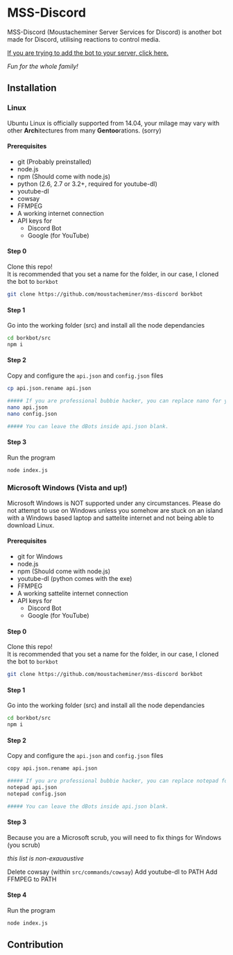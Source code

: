 # MSS-Discord

MSS-Discord (Moustacheminer Server Services for Discord) is another bot made for Discord, utilising reactions to control media.

[If you are trying to add the bot to your server, click here.](https://discordapp.com/oauth2/authorize?&client_id=257547382277931009&scope=bot&permissions=70765632)

*Fun for the whole family!*

## Installation

### Linux

Ubuntu Linux is officially supported from 14.04, your milage may vary with other **Arch**itectures from many **Gentoo**rations. (sorry)

#### Prerequisites

* git (Probably preinstalled)
* node.js
* npm (Should come with node.js)
* python (2.6, 2.7 or 3.2+, required for youtube-dl)
* youtube-dl
* cowsay
* FFMPEG
* A working internet connection
* API keys for
	* Discord Bot
	* Google (for YouTube)

#### Step 0

Clone this repo!  
It is recommended that you set a name for the folder, in our case, I cloned the bot to `borkbot`

```bash
git clone https://github.com/moustacheminer/mss-discord borkbot
```

#### Step 1

Go into the working folder (src) and install all the node dependancies

```bash
cd borkbot/src
npm i
```

#### Step 2

Copy and configure the `api.json` and `config.json` files

```bash
cp api.json.rename api.json

##### If you are professional bubbie hacker, you can replace nano for your text editor of choice
nano api.json
nano config.json

##### You can leave the dBots inside api.json blank.
```

#### Step 3

Run the program

```bash
node index.js
```

### Microsoft Windows (Vista and up!)

Microsoft Windows is NOT supported under any circumstances. Please do not attempt to use on Windows unless you somehow are stuck on an island with a Windows based laptop and sattelite internet and not being able to download Linux.

#### Prerequisites

* git for Windows
* node.js
* npm (Should come with node.js)
* youtube-dl (python comes with the exe)
* FFMPEG
* A working sattelite internet connection
* API keys for
	* Discord Bot
	* Google (for YouTube)

#### Step 0

Clone this repo!  
It is recommended that you set a name for the folder, in our case, I cloned the bot to `borkbot`

```bash
git clone https://github.com/moustacheminer/mss-discord borkbot
```

#### Step 1

Go into the working folder (src) and install all the node dependancies

```bash
cd borkbot/src
npm i
```

#### Step 2

Copy and configure the `api.json` and `config.json` files

```bash
copy api.json.rename api.json

##### If you are professional bubbie hacker, you can replace notepad for your text editor of choice
notepad api.json
notepad config.json

##### You can leave the dBots inside api.json blank.
```

#### Step 3

Because you are a Microsoft scrub, you will need to fix things for Windows (you scrub)

*this list is non-exauaustive*

Delete cowsay (within `src/commands/cowsay`)
Add youtube-dl to PATH
Add FFMPEG to PATH

#### Step 4

Run the program

```bash
node index.js
```

## Contribution
